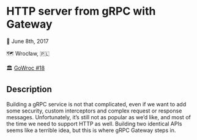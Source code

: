 # HTTP server from gRPC with Gateway

📆 June 8th, 2017

🗺️ Wrocław, 🇵🇱

🏛️ [GoWroc #18](https://www.meetup.com/gowroc/events/240417065/)

## Description

Building a gRPC service is not that complicated, even if we want to add some security, custom interceptors and complex request or response messages. Unfortunately, it’s still not as popular as we’d like, and most of the time we need to support HTTP as well. Building two identical APIs seems like a terrible idea, but this is where gRPC Gateway steps in.

